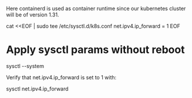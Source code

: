 Here containerd is used as container runtime since our kubernetes cluster will be of version 1.31. 

cat <<EOF | sudo tee /etc/sysctl.d/k8s.conf
net.ipv4.ip_forward = 1
EOF

# Apply sysctl params without reboot
sysctl --system

Verify that net.ipv4.ip_forward is set to 1 with:

sysctl net.ipv4.ip_forward
